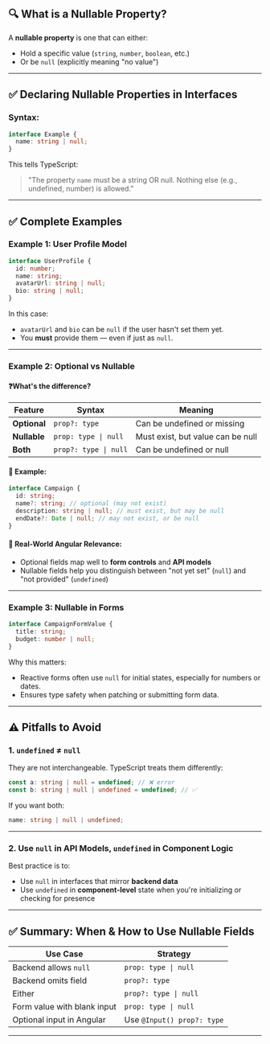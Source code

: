 ## 🔍 What is a Nullable Property?

A **nullable property** is one that can either:

- Hold a specific value (`string`, `number`, `boolean`, etc.)
- Or be `null` (explicitly meaning "no value")

---

## ✅ Declaring Nullable Properties in Interfaces

### **Syntax:**

```ts
interface Example {
  name: string | null;
}
```

This tells TypeScript:

> "The property `name` must be a string OR null. Nothing else (e.g., undefined, number) is allowed."

---

## ✅ Complete Examples

### Example 1: User Profile Model

```ts
interface UserProfile {
  id: number;
  name: string;
  avatarUrl: string | null;
  bio: string | null;
}
```

In this case:

- `avatarUrl` and `bio` can be `null` if the user hasn't set them yet.
- You **must** provide them — even if just as `null`.

---

### Example 2: Optional vs Nullable

#### ❓What's the difference?

| Feature      | Syntax                | Meaning                           |
| ------------ | --------------------- | --------------------------------- |
| **Optional** | `prop?: type`         | Can be undefined or missing       |
| **Nullable** | `prop: type \| null`  | Must exist, but value can be null |
| **Both**     | `prop?: type \| null` | Can be undefined or null          |

#### 👀 Example:

```ts
interface Campaign {
  id: string;
  name?: string; // optional (may not exist)
  description: string | null; // must exist, but may be null
  endDate?: Date | null; // may not exist, or be null
}
```

#### 🤯 Real-World Angular Relevance:

- Optional fields map well to **form controls** and **API models**
- Nullable fields help you distinguish between "not yet set" (`null`) and "not provided" (`undefined`)

---

### Example 3: Nullable in Forms

```ts
interface CampaignFormValue {
  title: string;
  budget: number | null;
}
```

Why this matters:

- Reactive forms often use `null` for initial states, especially for numbers or dates.
- Ensures type safety when patching or submitting form data.

---

## ⚠️ Pitfalls to Avoid

### 1. `undefined` ≠ `null`

They are not interchangeable. TypeScript treats them differently:

```ts
const a: string | null = undefined; // ❌ error
const b: string | null | undefined = undefined; // ✅
```

If you want both:

```ts
name: string | null | undefined;
```

---

### 2. Use `null` in API Models, `undefined` in Component Logic

Best practice is to:

- Use `null` in interfaces that mirror **backend data**
- Use `undefined` in **component-level** state when you're initializing or checking for presence

---

## ✅ Summary: When & How to Use Nullable Fields

| Use Case                    | Strategy                   |
| --------------------------- | -------------------------- |
| Backend allows `null`       | `prop: type \| null`       |
| Backend omits field         | `prop?: type`              |
| Either                      | `prop?: type \| null`      |
| Form value with blank input | `prop: type \| null`       |
| Optional input in Angular   | Use `@Input() prop?: type` |

---
